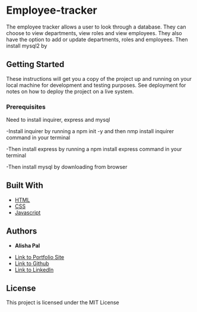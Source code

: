 # Employee-tracker
The employee tracker allows a user to look through a database. They can choose to view departments, view roles and view employees. They also have the option to add or update departments, roles and employees. Then install mysql2 by

## Getting Started

These instructions will get you a copy of the project up and running on your local machine for development and testing purposes. See deployment for notes on how to deploy the project on a live system.

### Prerequisites

Need to install inquirer, express and mysql

-Install inquirer by running a npm init -y and then nmp install inquirer command in your terminal

-Then install express by running a npm install express command in your terminal

-Then install mysql by downloading from browser


## Built With

* [HTML](https://developer.mozilla.org/en-US/docs/Web/HTML)
* [CSS](https://developer.mozilla.org/en-US/docs/Web/CSS)
* [Javascript](https://developer.mozilla.org/en-US/docs/Web/JavaScript)



## Authors

* **Alisha Pal** 

- [Link to Portfolio Site](https://github.com/apal96)
- [Link to Github](https://apal96.github.io/alisha-portfolio/)
- [Link to LinkedIn](https://www.linkedin.com/public-profile/settings?trk=d_flagship3_profile_self_view_public_profile&lipi=urn%3Ali%3Apage%3Ad_flagship3_profile_self_edit_top_card%3BGlQu7AsKTYmwEFd%2Bv39i%2Bg%3D%3D)

## License

This project is licensed under the MIT License 

